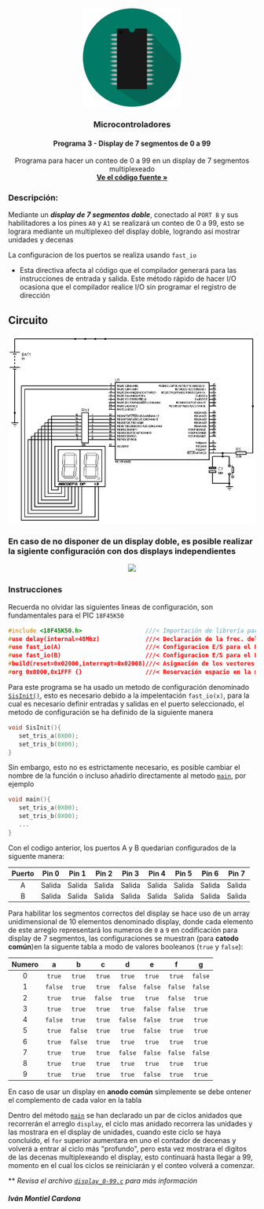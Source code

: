 <!-- PROJECT LOGO -->
<br />
<p align="center">
  <a href="https://github.com/begeistert/microcontrollers-ccs-c-compiler/tree/main/fast_io#microcontroladores">
    <img src="https://github.com/begeistert/microcontrollers-ccs-c-compiler/blob/main/circuits/pic.png" alt="Logo" width="200" height="200">
  </a>

  <h3 align="center">Microcontroladores</h3>
  <h4 align="center">Programa 3 - Display de 7 segmentos de 0 a 99</h4>
  <p align="center">
    Programa para hacer un conteo de 0 a 99 en un display de 7 segmentos multiplexeado
    <br />
    <a href="https://github.com/begeistert/microcontrollers-ccs-c-compiler/blob/main/display_7_seg_0-99/display_0-99.c"><strong>Ve el código fuente »</strong></a>
    <br />
  </p>
  </p>

### Descripción:

Mediante un _**display de 7 segmentos doble**_, conectado al `PORT B` y sus habilitadores a los pines `A0` y `A1` se realizará un conteo de 0 a 99, esto se lograra
mediante un multiplexeo del display doble, logrando así mostrar unidades y decenas

La configuracion de los puertos se realiza usando `fast_io`
- Esta directiva afecta al código que el compilador generará para las instrucciones de entrada y salida. Este método rápido de hacer I/O ocasiona que el compilador realice I/O sin programar el registro de dirección

## Circuito

<p align="center">
  <img src="https://github.com/begeistert/microcontrollers-ccs-c-compiler/blob/main/circuits/display_0-99.jpg?raw=true">
</p>

### En caso de no disponer de un display doble, es posible realizar la sigiente configuración con dos displays independientes

<p align="center">
  <img src="http://www.redusers.com/noticias/wp-content/uploads/2016/01/Display_PinOut.jpg">
</p>

### Instrucciones

Recuerda no olvidar las siguientes lineas de configuración, son fundamentales para el PIC `18F45K50`

```c
#include <18F45K50.h>                  ///< Importación de librería para el PIC
#use delay(internal=48Mhz)             ///< Declaración de la frec. del Oscilador
#use fast_io(A)                        ///< Configuracion E/S para el PORT A
#use fast_io(B)                        ///< Configuracion E/S para el PORT B
#build(reset=0x02000,interrupt=0x02008)///< Asignación de los vectores de reset e interrupción
#org 0x0000,0x1FFF {}                  ///< Reservación espacio en la memoría
```

Para este programa se ha usado un metodo de configuración denominado [`SisInit()`](https://github.com/begeistert/microcontrollers-ccs-c-compiler/blob/e05545064d016ff100d04a41fce35f53ccc1ec49/display_7_seg_0-99/display_0-99.c#L33), 
esto es necesario debido a la impelentación `fast_io(x)`, para la cual es necesario definir entradas y salidas en el puerto seleccionado, 
el metodo de configuración se ha definido de la siguiente manera


```c
void SisInit(){
   set_tris_a(0X00);  
   set_tris_b(0X00);   
}
```

Sin embargo, esto no es estrictamente necesario, es posible cambiar el nombre de la función o incluso añadirlo directamente al 
metodo [`main`](https://github.com/begeistert/microcontrollers-ccs-c-compiler/blob/e05545064d016ff100d04a41fce35f53ccc1ec49/display_7_seg_0-99/display_0-99.c#L39),
por ejemplo
```c
void main(){
   set_tris_a(0X00);  
   set_tris_b(0X00);  
   ...
}
```

Con el codigo anterior, los puertos A y B quedarian configurados de la siguente manera:

| Puerto |  Pin 0  |  Pin 1  |  Pin 2  |  Pin 3  |  Pin 4  |  Pin 5  |  Pin 6  |  Pin 7  |
| :----: | :-----: | :-----: | :-----: | :-----: | :-----: | :-----: | :-----: | :-----: |
|   A    | Salida  | Salida  | Salida  | Salida  | Salida  | Salida  | Salida  | Salida  |
|   B    | Salida  | Salida  | Salida  | Salida  | Salida  | Salida  | Salida  | Salida  |

Para habilitar los segmentos correctos del display se hace uso de un array unidimensional de 10 elementos denominado display, donde cada elemento de este arreglo
representará los numeros de `0` a `9` en codificación para display de 7 segmentos, las configuraciones se muestran (para **catodo común**)en la siguente tabla a 
modo de valores booleanos (`true` y `false`):

| Numero |    a    |    b    |    c    |    d    |    e    |    f    |    g    |
| :----: | :-----: | :-----: | :-----: | :-----: | :-----: | :-----: | :-----: | 
|   0    | `true`  | `true`  | `true`  | `true`  | `true`  | `true`  | `false` |
|   1    | `false` | `true`  | `true`  | `false` | `false` | `false` | `false` |
|   2    | `true`  | `true`  | `false` | `true`  | `true`  | `false` | `true`  |
|   3    | `true`  | `true`  | `true`  | `true`  | `false` | `false` | `true`  |
|   4    | `false` | `true`  | `true`  | `false` | `false` | `true`  | `true`  |
|   5    | `true`  | `false` | `true`  | `true`  | `false` | `true`  | `true`  |
|   6    | `true`  | `false` | `true`  | `true`  | `true`  | `true`  | `true`  |
|   7    | `true`  | `true`  | `true`  | `false` | `false` | `false` | `false` |
|   8    | `true`  | `true`  | `true`  | `true`  | `true`  | `true`  | `true`  |
|   9    | `true`  | `true`  | `true`  | `true`  | `false` | `true`  | `true`  |

En caso de usar un display en **anodo común** simplemente se debe ontener el complemento de cada valor en la tabla

Dentro del método [`main`](https://github.com/begeistert/microcontrollers-ccs-c-compiler/blob/e05545064d016ff100d04a41fce35f53ccc1ec49/display_7_seg_0-99/display_0-99.c#L39)
se han declarado un par de ciclos anidados que recorrerán el arreglo `display`, el ciclo mas anidado recorrera las unidades y las mostrara en el display de unidades, 
cuando este ciclo se haya concluido, el `for` superior aumentara en uno el contador de decenas y volverá a entrar al ciclo más "profundo", pero esta vez mostrara
el digitos de las decenas multiplexeando el display, esto continuará hasta llegar a 99, momento en el cual los ciclos se reiniciarán y el conteo volverá a comenzar.

** _Revisa el archivo [`display_0-99.c`](https://github.com/begeistert/microcontrollers-ccs-c-compiler/blob/main/display_7_seg_0-99/display_0-99.c) para más información_

##### Iván Montiel Cardona
